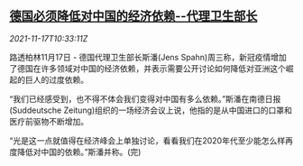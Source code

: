 <!--1637146862000-->
[德国必须降低对中国的经济依赖--代理卫生部长](https://cn.reuters.com/article/germany-covid-china-dependence-1117-idCNKBS2I20WN)
------

<div><i>2021-11-17T10:33:11Z</i></div><p>路透柏林11月17日 - 德国代理卫生部长斯潘(Jens Spahn)周三称，新冠疫情增加了德国在许多领域对中国的经济依赖，并表示需要公开讨论如何降低对亚洲这个崛起的巨人的过度依赖。</p><p>“我们已经感受到，也不得不体会我们变得对中国有多么依赖。”斯潘在南德日报(Suddeutsche Zeitung)组织的一场经济会议上说，他指的是从中国进口的口罩和医疗前驱物不断增加。</p><p>“光是这一点就值得在经济峰会上单独讨论，看看我们在2020年代至少能怎么样再度降低对中国的依赖。”斯潘并称。(完)</p>
